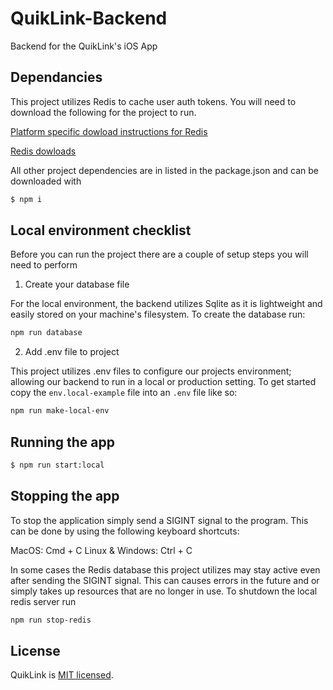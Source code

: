 # QuikLink-Backend

Backend for the QuikLink's iOS App

## Dependancies

This project utilizes Redis to cache user auth tokens. You will need to download the following for the project to run.

[Platform specific dowload instructions for Redis](https://redis.io/docs/getting-started/)

[Redis dowloads](https://redis.io/download/#redis-downloads)

All other project dependencies are in listed in the package.json and can be downloaded with

```bash
$ npm i
```

## Local environment checklist

Before you can run the project there are a couple of setup steps you will need to perform

1. Create your database file

For the local environment, the backend utilizes Sqlite as it is lightweight and easily stored on your machine's filesystem. To create the database run:

```bash
npm run database
```

2. Add .env file to project

This project utilizes .env files to configure our projects environment; allowing our backend to run in a local or production setting. To get started copy the `env.local-example` file into an `.env` file like so:

```bash
npm run make-local-env
```

## Running the app

```bash
$ npm run start:local
```

## Stopping the app

To stop the application simply send a SIGINT signal to the program. This can be done by using the following keyboard shortcuts:

MacOS: Cmd + C
Linux & Windows: Ctrl + C

In some cases the Redis database this project utilizes may stay active even after sending the SIGINT signal. This can causes errors in the future and or simply takes up resources that are no longer in use. To shutdown the local redis server run

```bash
npm run stop-redis
```

## License

QuikLink is [MIT licensed](LICENSE).
